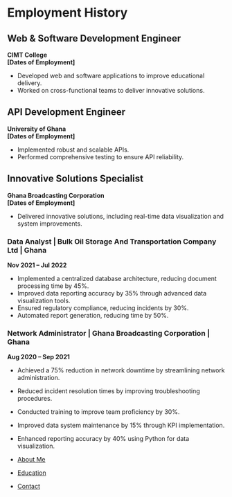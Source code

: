 # Employment History

## Web & Software Development Engineer
**CIMT College**  
**[Dates of Employment]**  
- Developed web and software applications to improve educational delivery.
- Worked on cross-functional teams to deliver innovative solutions.

## API Development Engineer
**University of Ghana**  
**[Dates of Employment]**  
- Implemented robust and scalable APIs.
- Performed comprehensive testing to ensure API reliability.

## Innovative Solutions Specialist
**Ghana Broadcasting Corporation**  
**[Dates of Employment]**  
- Delivered innovative solutions, including real-time data visualization and system improvements.

### Data Analyst | Bulk Oil Storage And Transportation Company Ltd | Ghana  
**Nov 2021 – Jul 2022**  
- Implemented a centralized database architecture, reducing document processing time by 45%.
- Improved data reporting accuracy by 35% through advanced data visualization tools.
- Ensured regulatory compliance, reducing incidents by 30%.
- Automated report generation, reducing time by 50%.

### Network Administrator | Ghana Broadcasting Corporation | Ghana  
**Aug 2020 – Sep 2021**  
- Achieved a 75% reduction in network downtime by streamlining network administration.
- Reduced incident resolution times by improving troubleshooting procedures.
- Conducted training to improve team proficiency by 30%.
- Improved data system maintenance by 15% through KPI implementation.
- Enhanced reporting accuracy by 40% using Python for data visualization.

- [About Me](index.markdown)
- [Education](education.markdown)
- [Contact](contact.markdown)

